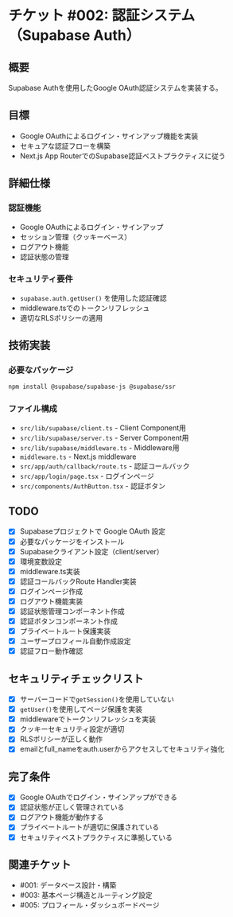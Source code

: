 # チケット #002: 認証システム（Supabase Auth）

## 概要
Supabase Authを使用したGoogle OAuth認証システムを実装する。

## 目標
- Google OAuthによるログイン・サインアップ機能を実装
- セキュアな認証フローを構築
- Next.js App RouterでのSupabase認証ベストプラクティスに従う

## 詳細仕様

### 認証機能
- Google OAuthによるログイン・サインアップ
- セッション管理（クッキーベース）
- ログアウト機能
- 認証状態の管理

### セキュリティ要件
- `supabase.auth.getUser()` を使用した認証確認
- middleware.tsでのトークンリフレッシュ
- 適切なRLSポリシーの適用

## 技術実装

### 必要なパッケージ
```bash
npm install @supabase/supabase-js @supabase/ssr
```

### ファイル構成
- `src/lib/supabase/client.ts` - Client Component用
- `src/lib/supabase/server.ts` - Server Component用
- `src/lib/supabase/middleware.ts` - Middleware用
- `middleware.ts` - Next.js middleware
- `src/app/auth/callback/route.ts` - 認証コールバック
- `src/app/login/page.tsx` - ログインページ
- `src/components/AuthButton.tsx` - 認証ボタン

## TODO
- [x] Supabaseプロジェクトで Google OAuth 設定
- [x] 必要なパッケージをインストール
- [x] Supabaseクライアント設定（client/server）
- [x] 環境変数設定
- [x] middleware.ts実装
- [x] 認証コールバックRoute Handler実装
- [x] ログインページ作成
- [x] ログアウト機能実装
- [x] 認証状態管理コンポーネント作成
- [x] 認証ボタンコンポーネント作成
- [x] プライベートルート保護実装
- [x] ユーザープロフィール自動作成設定
- [x] 認証フロー動作確認

## セキュリティチェックリスト
- [x] サーバーコードで`getSession()`を使用していない
- [x] `getUser()`を使用してページ保護を実装
- [x] middlewareでトークンリフレッシュを実装
- [x] クッキーセキュリティ設定が適切
- [x] RLSポリシーが正しく動作
- [x] emailとfull_nameをauth.userからアクセスしてセキュリティ強化

## 完了条件
- [x] Google OAuthでログイン・サインアップができる
- [x] 認証状態が正しく管理されている
- [x] ログアウト機能が動作する
- [x] プライベートルートが適切に保護されている
- [x] セキュリティベストプラクティスに準拠している

## 関連チケット
- #001: データベース設計・構築
- #003: 基本ページ構造とルーティング設定
- #005: プロフィール・ダッシュボードページ